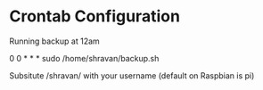 Crontab Configuration
=====================

Running backup at 12am

0 0 * * * sudo /home/shravan/backup.sh

Subsitute /shravan/ with your username (default on Raspbian is pi)

